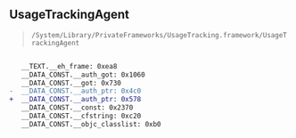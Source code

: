 ## UsageTrackingAgent

> `/System/Library/PrivateFrameworks/UsageTracking.framework/UsageTrackingAgent`

```diff

   __TEXT.__eh_frame: 0xea8
   __DATA_CONST.__auth_got: 0x1060
   __DATA_CONST.__got: 0x730
-  __DATA_CONST.__auth_ptr: 0x4c0
+  __DATA_CONST.__auth_ptr: 0x578
   __DATA_CONST.__const: 0x2370
   __DATA_CONST.__cfstring: 0xc20
   __DATA_CONST.__objc_classlist: 0xb0

```
